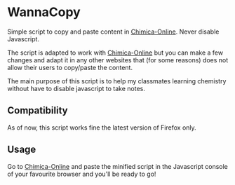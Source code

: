 # WannaCopy

Simple script to copy and paste content in [Chimica-Online](http://www.chimica-online.it). Never disable Javascript.

The script is adapted to work with [Chimica-Online](http://www.chimica-online.it) but you can make a few changes and adapt it in any other websites that (for some reasons) does not allow their users to copy/paste the content.

The main purpose of this script is to help my classmates learning chemistry without have to disable javascript to take notes.

## Compatibility

As of now, this script works fine the latest version of Firefox only.

## Usage

Go to [Chimica-Online](http://www.chimica-online.it) and paste the minified script in the Javascript console of your favourite browser and you'll be ready to go!
